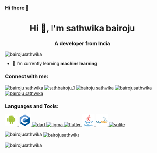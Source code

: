### Hi there 👋

<h1 align="center">Hi 👋, I'm sathwika bairoju</h1>
<h3 align="center">A developer from India</h3>

<p align="left"> <img src="https://komarev.com/ghpvc/?username=bairojusathwika&label=Profile%20views&color=0e75b6&style=flat" alt="bairojusathwika" /> </p>

- 🌱 I’m currently learning **machine learning**

<h3 align="left">Connect with me:</h3>
<p align="left">
<a href="https://linkedin.com/in/bairoju sathwika" target="blank"><img align="center" src="https://raw.githubusercontent.com/rahuldkjain/github-profile-readme-generator/master/src/images/icons/Social/linked-in-alt.svg" alt="bairoju sathwika" height="30" width="40" /></a>
<a href="https://www.codechef.com/users/sathbairoju_1" target="blank"><img align="center" src="https://cdn.jsdelivr.net/npm/simple-icons@3.1.0/icons/codechef.svg" alt="sathbairoju_1" height="30" width="40" /></a>
<a href="https://codeforces.com/profile/bairoju sathwika" target="blank"><img align="center" src="https://raw.githubusercontent.com/rahuldkjain/github-profile-readme-generator/master/src/images/icons/Social/codeforces.svg" alt="bairoju sathwika" height="30" width="40" /></a>
<a href="https://www.leetcode.com/bairojusathwika" target="blank"><img align="center" src="https://raw.githubusercontent.com/rahuldkjain/github-profile-readme-generator/master/src/images/icons/Social/leet-code.svg" alt="bairojusathwika" height="30" width="40" /></a>
<a href="https://auth.geeksforgeeks.org/user/bairoju sathwika" target="blank"><img align="center" src="https://raw.githubusercontent.com/rahuldkjain/github-profile-readme-generator/master/src/images/icons/Social/geeks-for-geeks.svg" alt="bairoju sathwika" height="30" width="40" /></a>
</p>

<h3 align="left">Languages and Tools:</h3>
<p align="left"> <a href="https://developer.android.com" target="_blank" rel="noreferrer"> <img src="https://raw.githubusercontent.com/devicons/devicon/master/icons/android/android-original-wordmark.svg" alt="android" width="40" height="40"/> </a> <a href="https://www.cprogramming.com/" target="_blank" rel="noreferrer"> <img src="https://raw.githubusercontent.com/devicons/devicon/master/icons/c/c-original.svg" alt="c" width="40" height="40"/> </a> <a href="https://dart.dev" target="_blank" rel="noreferrer"> <img src="https://www.vectorlogo.zone/logos/dartlang/dartlang-icon.svg" alt="dart" width="40" height="40"/> </a> <a href="https://www.figma.com/" target="_blank" rel="noreferrer"> <img src="https://www.vectorlogo.zone/logos/figma/figma-icon.svg" alt="figma" width="40" height="40"/> </a> <a href="https://flutter.dev" target="_blank" rel="noreferrer"> <img src="https://www.vectorlogo.zone/logos/flutterio/flutterio-icon.svg" alt="flutter" width="40" height="40"/> </a> <a href="https://www.java.com" target="_blank" rel="noreferrer"> <img src="https://raw.githubusercontent.com/devicons/devicon/master/icons/java/java-original.svg" alt="java" width="40" height="40"/> </a> <a href="https://www.mysql.com/" target="_blank" rel="noreferrer"> <img src="https://raw.githubusercontent.com/devicons/devicon/master/icons/mysql/mysql-original-wordmark.svg" alt="mysql" width="40" height="40"/> </a> <a href="https://www.sqlite.org/" target="_blank" rel="noreferrer"> <img src="https://www.vectorlogo.zone/logos/sqlite/sqlite-icon.svg" alt="sqlite" width="40" height="40"/> </a> </p>

<p><img align="left" src="https://github-readme-stats.vercel.app/api/top-langs?username=bairojusathwika&show_icons=true&locale=en&layout=compact" alt="bairojusathwika" /></p>

<p>&nbsp;<img align="center" src="https://github-readme-stats.vercel.app/api?username=bairojusathwika&show_icons=true&locale=en" alt="bairojusathwika" /></p>

<p><img align="center" src="https://github-readme-streak-stats.herokuapp.com/?user=bairojusathwika&" alt="bairojusathwika" /></p>
